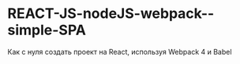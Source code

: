 # REACT-JS-nodeJS-webpack--simple-SPA
Как с нуля создать проект на React, используя Webpack 4 и Babel
